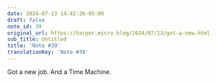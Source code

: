 ```yaml
---
date: 2024-07-13 14:42:26-05:00
draft: false
note_id: 39
original_url: https://harper.micro.blog/2024/07/13/got-a-new.html
sub_title: Untitled
title: 'Note #39'
translationKey: 'Note #39'
---
```


Got a new job. And a Time Machine.